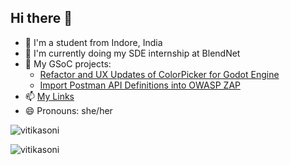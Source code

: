 ## Hi there 👋

- 📑 I'm a student from Indore, India
- 🔭 I'm currently doing my SDE internship at BlendNet
- 🌱 My GSoC projects: 
  - [Refactor and UX Updates of ColorPicker for Godot Engine](https://summerofcode.withgoogle.com/programs/2022/projects/BzqiKO7c)
  - [Import Postman API Definitions into OWASP ZAP](https://summerofcode.withgoogle.com/archive/2023/projects/OlBxaE5X)
- 📫 [My Links](https://bio.link/vitika)
- 😄 Pronouns: she/her

<p><img align="center" src="https://github-readme-stats.vercel.app/api?username=vitikasoni&show_icons=true&locale=en" alt="vitikasoni" /></p>

<p><img align="center" src="https://github-readme-streak-stats.herokuapp.com/?user=vitikasoni&" alt="vitikasoni" /></p>
